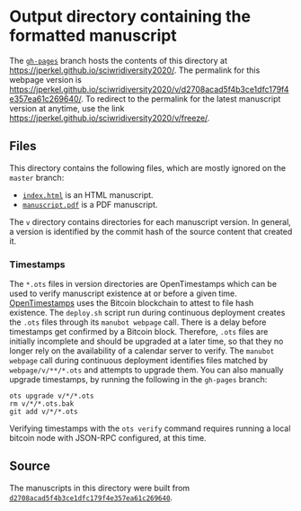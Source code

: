 # Output directory containing the formatted manuscript

The [`gh-pages`](https://github.com/jperkel/sciwridiversity2020/tree/gh-pages) branch hosts the contents of this directory at <https://jperkel.github.io/sciwridiversity2020/>.
The permalink for this webpage version is <https://jperkel.github.io/sciwridiversity2020/v/d2708acad5f4b3ce1dfc179f4e357ea61c269640/>.
To redirect to the permalink for the latest manuscript version at anytime, use the link <https://jperkel.github.io/sciwridiversity2020/v/freeze/>.

## Files

This directory contains the following files, which are mostly ignored on the `master` branch:

+ [`index.html`](index.html) is an HTML manuscript.
+ [`manuscript.pdf`](manuscript.pdf) is a PDF manuscript.

The `v` directory contains directories for each manuscript version.
In general, a version is identified by the commit hash of the source content that created it.

### Timestamps

The `*.ots` files in version directories are OpenTimestamps which can be used to verify manuscript existence at or before a given time.
[OpenTimestamps](https://opentimestamps.org/) uses the Bitcoin blockchain to attest to file hash existence.
The `deploy.sh` script run during continuous deployment creates the `.ots` files through its `manubot webpage` call.
There is a delay before timestamps get confirmed by a Bitcoin block.
Therefore, `.ots` files are initially incomplete and should be upgraded at a later time, so that they no longer rely on the availability of a calendar server to verify.
The `manubot webpage` call during continuous deployment identifies files matched by `webpage/v/**/*.ots` and attempts to upgrade them.
You can also manually upgrade timestamps, by running the following in the `gh-pages` branch:

```shell
ots upgrade v/*/*.ots
rm v/*/*.ots.bak
git add v/*/*.ots
```

Verifying timestamps with the `ots verify` command requires running a local bitcoin node with JSON-RPC configured, at this time.

## Source

The manuscripts in this directory were built from
[`d2708acad5f4b3ce1dfc179f4e357ea61c269640`](https://github.com/jperkel/sciwridiversity2020/commit/d2708acad5f4b3ce1dfc179f4e357ea61c269640).

